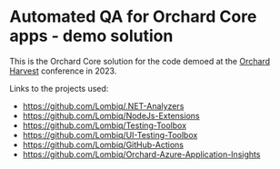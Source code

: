 # Automated QA for Orchard Core apps - demo solution

This is the Orchard Core solution for the code demoed at the [Orchard Harvest](https://orchardcore.net/harvest) conference in 2023.

Links to the projects used:

- https://github.com/Lombiq/.NET-Analyzers
- https://github.com/Lombiq/NodeJs-Extensions
- https://github.com/Lombiq/Testing-Toolbox
- https://github.com/Lombiq/UI-Testing-Toolbox
- https://github.com/Lombiq/GitHub-Actions
- https://github.com/Lombiq/Orchard-Azure-Application-Insights